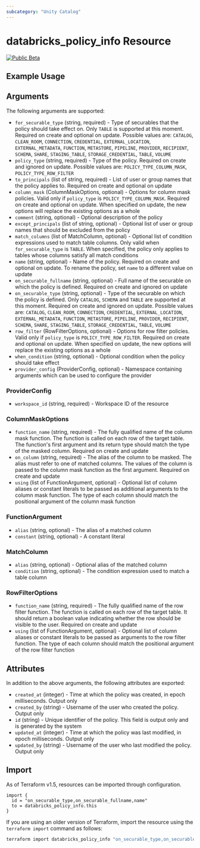 ```yaml
---
subcategory: "Unity Catalog"
---
```

# databricks_policy_info Resource
[![Public Beta](https://img.shields.io/badge/Release_Stage-Public_Beta-orange)](https://docs.databricks.com/aws/en/release-notes/release-types)



## Example Usage


## Arguments
The following arguments are supported:
* `for_securable_type` (string, required) - Type of securables that the policy should take effect on.
  Only `TABLE` is supported at this moment.
  Required on create and optional on update. Possible values are: `CATALOG`, `CLEAN_ROOM`, `CONNECTION`, `CREDENTIAL`, `EXTERNAL_LOCATION`, `EXTERNAL_METADATA`, `FUNCTION`, `METASTORE`, `PIPELINE`, `PROVIDER`, `RECIPIENT`, `SCHEMA`, `SHARE`, `STAGING_TABLE`, `STORAGE_CREDENTIAL`, `TABLE`, `VOLUME`
* `policy_type` (string, required) - Type of the policy. Required on create and ignored on update. Possible values are: `POLICY_TYPE_COLUMN_MASK`, `POLICY_TYPE_ROW_FILTER`
* `to_principals` (list of string, required) - List of user or group names that the policy applies to.
  Required on create and optional on update
* `column_mask` (ColumnMaskOptions, optional) - Options for column mask policies. Valid only if `policy_type` is `POLICY_TYPE_COLUMN_MASK`.
  Required on create and optional on update. When specified on update,
  the new options will replace the existing options as a whole
* `comment` (string, optional) - Optional description of the policy
* `except_principals` (list of string, optional) - Optional list of user or group names that should be excluded from the policy
* `match_columns` (list of MatchColumn, optional) - Optional list of condition expressions used to match table columns.
  Only valid when `for_securable_type` is `TABLE`.
  When specified, the policy only applies to tables whose columns satisfy all match conditions
* `name` (string, optional) - Name of the policy. Required on create and optional on update.
  To rename the policy, set `name` to a different value on update
* `on_securable_fullname` (string, optional) - Full name of the securable on which the policy is defined.
  Required on create and ignored on update
* `on_securable_type` (string, optional) - Type of the securable on which the policy is defined.
  Only `CATALOG`, `SCHEMA` and `TABLE` are supported at this moment.
  Required on create and ignored on update. Possible values are: `CATALOG`, `CLEAN_ROOM`, `CONNECTION`, `CREDENTIAL`, `EXTERNAL_LOCATION`, `EXTERNAL_METADATA`, `FUNCTION`, `METASTORE`, `PIPELINE`, `PROVIDER`, `RECIPIENT`, `SCHEMA`, `SHARE`, `STAGING_TABLE`, `STORAGE_CREDENTIAL`, `TABLE`, `VOLUME`
* `row_filter` (RowFilterOptions, optional) - Options for row filter policies. Valid only if `policy_type` is `POLICY_TYPE_ROW_FILTER`.
  Required on create and optional on update. When specified on update,
  the new options will replace the existing options as a whole
* `when_condition` (string, optional) - Optional condition when the policy should take effect
* `provider_config` (ProviderConfig, optional) - Namespace containing arguments which can be used to configure the provider

### ProviderConfig
* `workspace_id` (string, required) - Workspace ID of the resource

### ColumnMaskOptions
* `function_name` (string, required) - The fully qualified name of the column mask function.
  The function is called on each row of the target table.
  The function's first argument and its return type should match the type of the masked column.
  Required on create and update
* `on_column` (string, required) - The alias of the column to be masked. The alias must refer to one of matched columns.
  The values of the column is passed to the column mask function as the first argument.
  Required on create and update
* `using` (list of FunctionArgument, optional) - Optional list of column aliases or constant literals to be passed as additional arguments to the column mask function.
  The type of each column should match the positional argument of the column mask function

### FunctionArgument
* `alias` (string, optional) - The alias of a matched column
* `constant` (string, optional) - A constant literal

### MatchColumn
* `alias` (string, optional) - Optional alias of the matched column
* `condition` (string, optional) - The condition expression used to match a table column

### RowFilterOptions
* `function_name` (string, required) - The fully qualified name of the row filter function.
  The function is called on each row of the target table. It should return a boolean value
  indicating whether the row should be visible to the user.
  Required on create and update
* `using` (list of FunctionArgument, optional) - Optional list of column aliases or constant literals to be passed as arguments to the row filter function.
  The type of each column should match the positional argument of the row filter function

## Attributes
In addition to the above arguments, the following attributes are exported:
* `created_at` (integer) - Time at which the policy was created, in epoch milliseconds. Output only
* `created_by` (string) - Username of the user who created the policy. Output only
* `id` (string) - Unique identifier of the policy. This field is output only and is generated by the system
* `updated_at` (integer) - Time at which the policy was last modified, in epoch milliseconds. Output only
* `updated_by` (string) - Username of the user who last modified the policy. Output only

## Import
As of Terraform v1.5, resources can be imported through configuration.
```hcl
import {
  id = "on_securable_type,on_securable_fullname,name"
  to = databricks_policy_info.this
}
```

If you are using an older version of Terraform, import the resource using the `terraform import` command as follows:
```sh
terraform import databricks_policy_info "on_securable_type,on_securable_fullname,name"
```